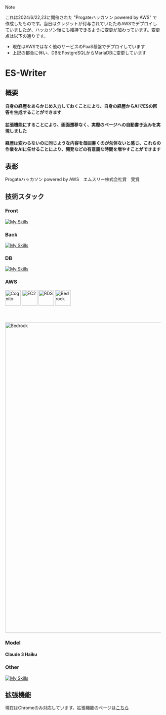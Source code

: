 >[!NOTE]
>これは2024/6/22,23に開催された "Progateハッカソン powered by AWS" で作成したものです。当日はクレジットが付与されていたためAWSでデプロイしていましたが、ハッカソン後にも維持できるように変更が加わっています。変更点は以下の通りです。
>- 現在はAWSではなく他のサービスのPaaS基盤でデプロイしています
>- 上記の都合に伴い、DBをPostgreSQLからMariaDBに変更しています

# ES-Writer
## 概要
<h4>自身の経歴をあらかじめ入力しておくことにより、自身の経歴からAIでESの回答を生成することができます</h4>
<h4>拡張機能にすることにより、画面遷移なく、実際のページへの自動書き込みを実現しました</h4>
<h4>経歴は変わらないのに同じような内容を毎回書くのが勿体ないと感じ、これらの作業をAIに任せることにより、開発などの有意義な時間を増やすことができます</h4>

## 表彰
Progateハッカソン powered by AWS　エムスリー株式会社賞　受賞
## 技術スタック
### Front
[![My Skills](https://skillicons.dev/icons?i=html,css,tailwindcss,js,ts,react)](https://skillicons.dev)
### Back
[![My Skills](https://skillicons.dev/icons?i=go)](https://skillicons.dev)
### DB
[![My Skills](https://skillicons.dev/icons?i=postgres)](https://skillicons.dev)
### AWS
<img src="https://github.com/yamamoto99/es-writer/assets/111506108/09fad974-f683-481b-b8df-22a5f2568060" alt="Cognito" style="width:50px;">
<img src="https://github.com/yamamoto99/es-writer/assets/111506108/51707ead-e210-4b7f-94a5-5576cafe5370" alt="EC2" style="width:50px;">
<img src="https://github.com/yamamoto99/es-writer/assets/111506108/965308e0-8f41-4d6c-b5b7-cfecff26a6e5" alt="RDS" style="width:50px;">
<img src="https://github.com/yamamoto99/es-writer/assets/111506108/bf8726eb-a203-48c4-a17f-2d333f1e1c48" alt="Bedrock" style="width:50px;"></br></br></br></br>

<img src="https://github.com/yamamoto99/es-writer/assets/111506108/d0f0816e-1e35-4771-9521-cb16a434858a" alt="Bedrock" style="width:1000px;">

### Model
<h4>Claude 3 Haiku</h4>

### Other
[![My Skills](https://skillicons.dev/icons?i=git,github,githubactions,docker,terraform)](https://skillicons.dev)

## 拡張機能
現在はChromeのみ対応しています。拡張機能のページは[こちら](https://chromewebstore.google.com/detail/es-writer-extension/mlccgjdhbcdhcbjknehhkmlnccejmhpm)

